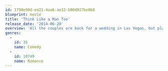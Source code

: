 ```yaml
---
id: 1798e99d-ea21-4aa6-ae32-b08d927be068
blueprint: movie
title: 'Think Like a Man Too'
release_date: '2014-06-20'
overview: 'All the couples are back for a wedding in Las Vegas, but plans for a romantic weekend go awry when their various misadventures get them into some compromising situations that threaten to derail the big event.'
genres:
  -
    id: 35
    name: Comedy
  -
    id: 10749
    name: Romance
---
```

